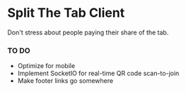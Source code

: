 # Split The Tab Client
Don't stress about people paying their share of the tab.

### TO DO
* Optimize for mobile
* Implement SocketIO for real-time QR code scan-to-join
* Make footer links go somewhere